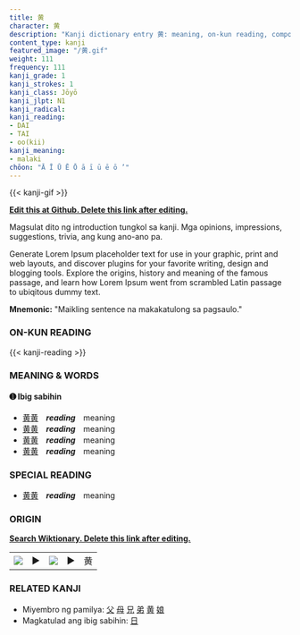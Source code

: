 ```yaml
---
title: 黄
character: 黄
description: "Kanji dictionary entry 黄: meaning, on-kun reading, compounds, origin, related kanji"
content_type: kanji
featured_image: "/黄.gif"
weight: 111
frequency: 111
kanji_grade: 1
kanji_strokes: 1
kanji_class: Jōyō
kanji_jlpt: N1
kanji_radical: 
kanji_reading: 
- DAI
- TAI
- oo(kii)
kanji_meaning:
- malaki
chōon: "Ā Ī Ū Ē Ō ā ī ū ē ō ’"
---
```

[//]: # (Don't edit the line below. Kanji animated GIF code is automatically generated.)
{{< kanji-gif >}}

[//]: # (Edit below this line.)

**[Edit this at Github. Delete this link after editing.](https://github.com/tim0g/tim/tree/main/content/kanji/黄/index.md)**

Magsulat dito ng introduction tungkol sa kanji. Mga opinions, impressions, suggestions, trivia, ang kung ano-ano pa.

Generate Lorem Ipsum placeholder text for use in your graphic, print and web layouts, and discover plugins for your favorite writing, design and blogging tools. Explore the origins, history and meaning of the famous passage, and learn how Lorem Ipsum went from scrambled Latin passage to ubiqitous dummy text.
 
**Mnemonic:** "Maikling sentence na makakatulong sa pagsaulo."

### ON-KUN READING

[//]: # (Don't edit the line below. ON-KUN READING code is automatically generated.)
{{< kanji-reading >}}

### MEANING & WORDS

#### ➊ **Ibig sabihin**
  - [黄](../黄)[黄](../黄)　***reading***　meaning
  - [黄](../黄)[黄](../黄)　***reading***　meaning
  - [黄](../黄)[黄](../黄)　***reading***　meaning
  - [黄](../黄)[黄](../黄)　***reading***　meaning

### SPECIAL READING
  - [黄](../黄)[黄](../黄)　***reading***　meaning

### ORIGIN

**[Search Wiktionary. Delete this link after editing.](https://wiktionary.org/wiki/黄)**
<table class="kanji-table"><tr><td>
<img src="60px-黄-bronze.svg.png">
</td><td>▶</td><td>
<img src="60px-黄-oracle.svg.png">
</td><td>▶</td>
<td class="kanji-origin">黄</td>
</tr></table>

### RELATED KANJI
- Miyembro ng pamilya: [父](../父) [母](../母) [兄](../兄) [弟](../弟) [黄](../黄) [娘](../娘)
- Magkatulad ang ibig sabihin: [日](../日)
